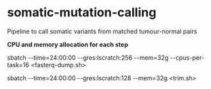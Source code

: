 # somatic-mutation-calling
Pipeline to call somatic variants from matched tumour-normal pairs

**CPU and memory allocation for each step**

sbatch --time=24:00:00 --gres:lscratch:256 --mem=32g --cpus-per-task=16 <fasterq-dump.sh>

sbatch --time=24:00:00 --gres:lscratch:128 --mem=32g <trim.sh>

